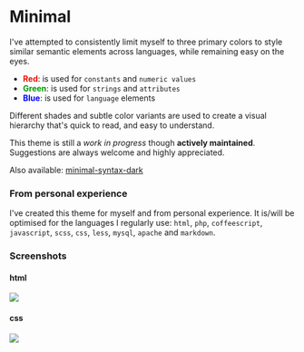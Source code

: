 # Minimal

I've attempted to consistently limit myself to three primary colors to style similar semantic elements across languages, while remaining easy on the eyes.

- <span style='color:#e10'>**Red**</span>: is used for `constants` and `numeric values`
- <span style='color:#090'>**Green**</span>: is used for `strings` and `attributes`
- <span style='color:#00f'>**Blue**</span>: is used for `language` elements

Different shades and subtle color variants are used to create a visual hierarchy that's quick to read, and easy to understand.

This theme is still a _work in progress_ though **actively maintained**. Suggestions are always welcome and highly appreciated.

Also available: [minimal-syntax-dark](https://atom.io/packages/minimal-syntax-dark)

### From personal experience

I've created this theme for myself and from personal experience. It is/will be optimised for the languages I regularly use: `html`, `php`, `coffeescript`, `javascript`, `scss`, `css`, `less`, `mysql`, `apache` and `markdown`.

### Screenshots

#### html
![](https://github.com/burodepeper/minimal-syntax/raw/master/screenshots/minimal-html.png)

#### css
![](https://github.com/burodepeper/minimal-syntax/raw/master/screenshots/minimal-css.png)
